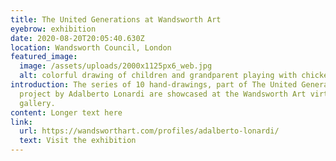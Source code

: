```yaml
---
title: The United Generations at Wandsworth Art
eyebrow: exhibition
date: 2020-08-20T20:05:40.630Z
location: Wandsworth Council, London
featured_image:
  image: /assets/uploads/2000x1125px6_web.jpg
  alt: colorful drawing of children and grandparent playing with chickens in gardens
introduction: The series of 10 hand-drawings, part of The United Generation
  project by Adalberto Lonardi are showcased at the Wandsworth Art virtual
  gallery.
content: Longer text here
link:
  url: https://wandsworthart.com/profiles/adalberto-lonardi/
  text: Visit the exhibition
---
```

